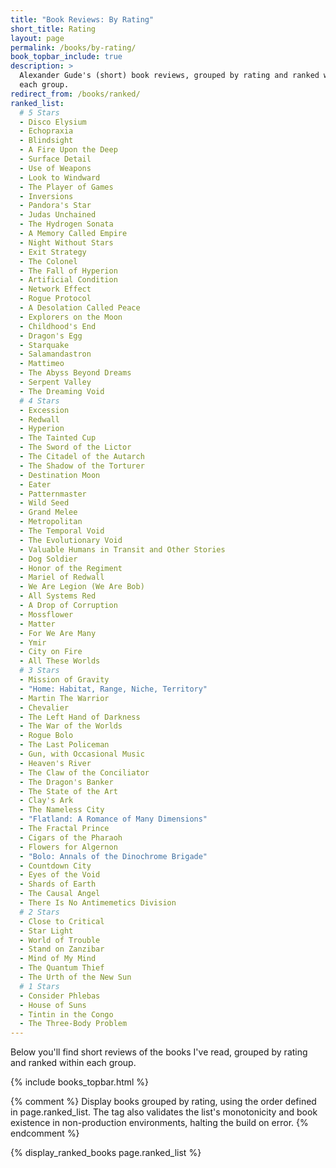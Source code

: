 ```yaml
---
title: "Book Reviews: By Rating"
short_title: Rating
layout: page
permalink: /books/by-rating/
book_topbar_include: true
description: >
  Alexander Gude's (short) book reviews, grouped by rating and ranked within
  each group.
redirect_from: /books/ranked/
ranked_list:
  # 5 Stars
  - Disco Elysium
  - Echopraxia
  - Blindsight
  - A Fire Upon the Deep
  - Surface Detail
  - Use of Weapons
  - Look to Windward
  - The Player of Games
  - Inversions
  - Pandora's Star
  - Judas Unchained
  - The Hydrogen Sonata
  - A Memory Called Empire
  - Night Without Stars
  - Exit Strategy
  - The Colonel
  - The Fall of Hyperion
  - Artificial Condition
  - Network Effect
  - Rogue Protocol
  - A Desolation Called Peace
  - Explorers on the Moon
  - Childhood's End
  - Dragon's Egg
  - Starquake
  - Salamandastron
  - Mattimeo
  - The Abyss Beyond Dreams
  - Serpent Valley
  - The Dreaming Void
  # 4 Stars
  - Excession
  - Redwall
  - Hyperion
  - The Tainted Cup
  - The Sword of the Lictor
  - The Citadel of the Autarch
  - The Shadow of the Torturer
  - Destination Moon
  - Eater
  - Patternmaster
  - Wild Seed
  - Grand Melee
  - Metropolitan
  - The Temporal Void
  - The Evolutionary Void
  - Valuable Humans in Transit and Other Stories
  - Dog Soldier
  - Honor of the Regiment
  - Mariel of Redwall
  - We Are Legion (We Are Bob)
  - All Systems Red
  - A Drop of Corruption
  - Mossflower
  - Matter
  - For We Are Many
  - Ymir
  - City on Fire
  - All These Worlds
  # 3 Stars
  - Mission of Gravity
  - "Home: Habitat, Range, Niche, Territory"
  - Martin The Warrior
  - Chevalier
  - The Left Hand of Darkness
  - The War of the Worlds
  - Rogue Bolo
  - The Last Policeman
  - Gun, with Occasional Music
  - Heaven's River
  - The Claw of the Conciliator
  - The Dragon's Banker
  - The State of the Art
  - Clay's Ark
  - The Nameless City
  - "Flatland: A Romance of Many Dimensions"
  - The Fractal Prince
  - Cigars of the Pharaoh
  - Flowers for Algernon
  - "Bolo: Annals of the Dinochrome Brigade"
  - Countdown City
  - Eyes of the Void
  - Shards of Earth
  - The Causal Angel
  - There Is No Antimemetics Division
  # 2 Stars
  - Close to Critical
  - Star Light
  - World of Trouble
  - Stand on Zanzibar
  - Mind of My Mind
  - The Quantum Thief
  - The Urth of the New Sun
  # 1 Stars
  - Consider Phlebas
  - House of Suns
  - Tintin in the Congo
  - The Three-Body Problem
---
```


Below you'll find short reviews of the books I've read, grouped by rating and
ranked within each group.

{% include books_topbar.html %}

{% comment %}
Display books grouped by rating, using the order defined in page.ranked_list.
The tag also validates the list's monotonicity and book existence in
non-production environments, halting the build on error.
{% endcomment %}

{% display_ranked_books page.ranked_list %}
